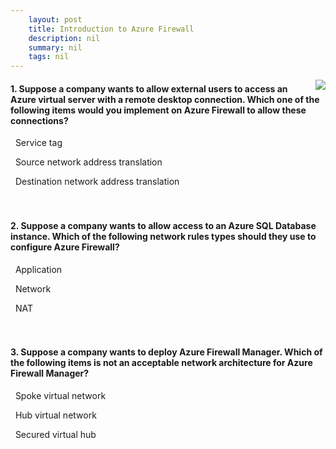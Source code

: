 ```yaml
---
    layout: post
    title: Introduction to Azure Firewall 
    description: nil
    summary: nil
    tags: nil
---
```



 <a target="_blank" href="https://docs.microsoft.com/en-us/learn/modules/introduction-azure-firewall/5-knowledge-check/"><i class="fas fa-external-link-alt"></i> </a>
 <img align="right" src="https://docs.microsoft.com/en-us/learn/achievements/introduction-to-azure-firewall.svg">
####  1. Suppose a company wants to allow external users to access an Azure virtual server with a remote desktop connection. Which one of the following items would you implement on Azure Firewall to allow these connections?


<i class='far fa-square'></i> &nbsp;&nbsp;Service tag

<i class='far fa-square'></i> &nbsp;&nbsp;Source network address translation

<i class='fas fa-check-square' style='color: Dodgerblue;'></i> &nbsp;&nbsp;Destination network address translation
<br />
<br />
<br />

####  2. Suppose a company wants to allow access to an Azure SQL Database instance. Which of the following network rules types should they use to configure Azure Firewall?


<i class='fas fa-check-square' style='color: Dodgerblue;'></i> &nbsp;&nbsp;Application

<i class='far fa-square'></i> &nbsp;&nbsp;Network

<i class='far fa-square'></i> &nbsp;&nbsp;NAT
<br />
<br />
<br />

####  3. Suppose a company wants to deploy Azure Firewall Manager. Which of the following items is not an acceptable network architecture for Azure Firewall Manager?


<i class='fas fa-check-square' style='color: Dodgerblue;'></i> &nbsp;&nbsp;Spoke virtual network

<i class='far fa-square'></i> &nbsp;&nbsp;Hub virtual network

<i class='far fa-square'></i> &nbsp;&nbsp;Secured virtual hub
<br />
<br />
<br />
